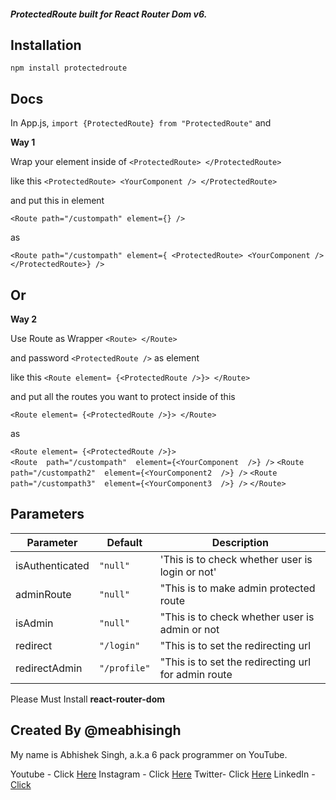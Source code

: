 ﻿

##### ProtectedRoute built for React Router Dom v6.



## Installation

    npm install protectedroute


## Docs


In App.js,
`import {ProtectedRoute} from "ProtectedRoute"`
and


**Way 1**

Wrap your element inside of `<ProtectedRoute> </ProtectedRoute>`

like this `<ProtectedRoute> <YourComponent /> </ProtectedRoute>`

and put this in element 

`<Route path="/custompath" element={} />`

as

`<Route path="/custompath" element={
<ProtectedRoute>
 <YourComponent />
  </ProtectedRoute>} />`

## Or

**Way 2**

Use Route as Wrapper `<Route> </Route>`

and
password `<ProtectedRoute />`  as element

like this `<Route element= {<ProtectedRoute />}> </Route>`

and put all the routes you want to protect inside of this 

   `<Route element= {<ProtectedRoute />}> </Route>`

as

   `<Route element= {<ProtectedRoute />}>`  
   `<Route  path="/custompath"  element={<YourComponent  />} />`
      `<Route  path="/custompath2"  element={<YourComponent2  />} />`
         `<Route  path="/custompath3"  element={<YourComponent3  />} />`
   `</Route>`
    




## Parameters

| Parameter                | Default                            | Description                                                          |
| ------------------------ | ---------------------------------- | -------------------------------------------------------------------- |
| isAuthenticated| `"null"`                          | 'This is to check whether user is login or not'                  |
| adminRoute| `"null"`                    | "This is to make admin protected route
| isAdmin| `"null"`                    | "This is to check whether user is admin or not
| redirect| `"/login"`                    | "This is to set the redirecting url
| redirectAdmin| `"/profile"`                    | "This is to set the redirecting url for admin route

Please Must Install **react-router-dom** 

## Created By @meabhisingh

My name is Abhishek Singh, a.k.a 6 pack programmer on YouTube.


Youtube - Click [Here](http://youtube.com/c/6packprogrammer)
Instagram - Click [Here](http://instagram.com/meabhisingh)
Twitter- Click [Here](http://twitter.com/meabhi_singh)
LinkedIn - [Click](https://www.linkedin.com/in/meabhisingh/)


